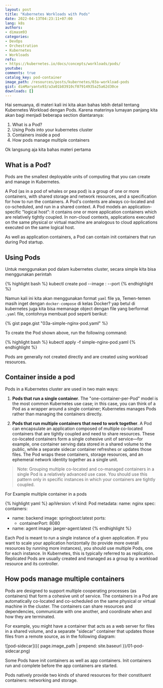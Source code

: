 ```yaml
---
layout: post
title: "Kubernetes Workloads with Pods"
date: 2022-04-13T04:23:11+07:00
lang: k8s
authors:
- dimasm93
categories:
- DevOps
- Orchestration
- Kubernetes
- Workloads
refs: 
- https://kubernetes.io/docs/concepts/workloads/pods/
youtube: 
comments: true
catalog_key: pod-container
image_path: /resources/posts/kubernetes/03a-workload-pods
gist: dimMaryanto93/a3a01b83910cf07914935a25a62d30ce
downloads: []
---
```


Hai semuanya, di materi kali ini kita akan bahas lebih detail tentang Kubernetes Workload dengan Pods. Karena materinya lumayan panjang kita akan bagi menjadi beberapa section diantaranya:

1. What is a Pod?
2. Using Pods into your kubernetes cluster
3. Containers inside a pod
4. How pods manage multiple containers

Ok langsung aja kita bahas materi pertama

<!--more-->

## What is a Pod?

Pods are the smallest deployable units of computing that you can create and manage in Kubernetes. 

A Pod (as in a pod of whales or pea pod) is a group of one or more containers, with shared storage and network resources, and a specification for how to run the containers.  A Pod's contents are always co-located and co-scheduled, and run in a shared context. A Pod models an application-specific "logical host": it contains one or more application containers which are relatively tightly coupled. In non-cloud contexts, applications executed on the same physical or virtual machine are analogous to cloud applications executed on the same logical host.

As well as application containers, a Pod can contain init containers that run during Pod startup. 

## Using Pods

Untuk menggunakan pod dalam kubernetes cluster, secara simple kita bisa menggunakan perintah 

{% highlight bash %}
kubectl create pod <pod-name> --image <image-name>:<image-version> --port <container-port>
{% endhighlight %}

Namun kali ini kita akan menggunakan format `yaml` file ya, Temen-temen masih inget dengan `docker-compose` di kelas Docker? yap betul di kubernetes juga kita bisa memanage object dengan file yang berformat `.yaml` file, contohnya membuat pod seperti berikut:

{% gist page.gist "03a-simple-nginx-pod.yaml" %}

To create the Pod shown above, run the following command:

{% highlight bash %}
kubectl apply -f simple-nginx-pod.yaml
{% endhighlight %}

Pods are generally not created directly and are created using workload resources.

## Container inside a pod

Pods in a Kubernetes cluster are used in two main ways:

1. **Pods that run a single container**. The "one-container-per-Pod" model is the most common Kubernetes use case; in this case, you can think of a Pod as a wrapper around a single container; Kubernetes manages Pods rather than managing the containers directly.

2. **Pods that run multiple containers that need to work together**. A Pod can encapsulate an application composed of multiple co-located containers that are tightly coupled and need to share resources. These co-located containers form a single cohesive unit of service—for example, one container serving data stored in a shared volume to the public, while a separate sidecar container refreshes or updates those files. The Pod wraps these containers, storage resources, and an ephemeral network identity together as a single unit.

> Note: Grouping multiple co-located and co-managed containers in a single Pod is a relatively advanced use case. You should use this pattern only in specific instances in which your containers are tightly coupled.

For Example multiple container in a pods

{% highlight yaml %}
apiVersion: v1
kind: Pod
metadata:
  name: nginx
spec:
  containers:
  - name: backend
    image: springboot:latest
    ports:
    - containerPort: 8080
  - name: agent
    image: jaeger-agent:latest
{% endhighlight %}

Each Pod is meant to run a single instance of a given application. If you want to scale your application horizontally (to provide more overall resources by running more instances), you should use multiple Pods, one for each instance. In Kubernetes, this is typically referred to as replication. Replicated Pods are usually created and managed as a group by a workload resource and its controller.

## How pods manage multiple containers

Pods are designed to support multiple cooperating processes (as containers) that form a cohesive unit of service. The containers in a Pod are automatically co-located and co-scheduled on the same physical or virtual machine in the cluster. The containers can share resources and dependencies, communicate with one another, and coordinate when and how they are terminated.

For example, you might have a container that acts as a web server for files in a shared volume, and a separate "sidecar" container that updates those files from a remote source, as in the following diagram:

![pod-sidecar]({{ page.image_path | prepend: site.baseurl }}/01-pod-sidecar.png)

Some Pods have init containers as well as app containers. Init containers run and complete before the app containers are started.

Pods natively provide two kinds of shared resources for their constituent containers: networking and storage.